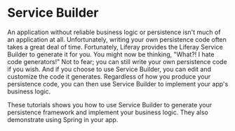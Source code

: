 # Service Builder [](id=service-builder)

An application without reliable business logic or persistence isn't much of an
application at all. Unfortunately, writing your own persistence code often takes
a great deal of time. Fortunately, Liferay provides the Liferay Service Builder
to generate it for you. You might now be thinking, "What?! I hate code
generators!" Not to fear; you can still write your own persistence code if you
wish. And if you choose to use Service Builder, you can edit and customize the
code it generates. Regardless of how you produce your persistence code, you can
then use Service Builder to implement your app's business logic. 

These tutorials shows you how to use Service Builder to generate your
persistence framework and implement your business logic. They also demonstrate
using Spring in your app.
